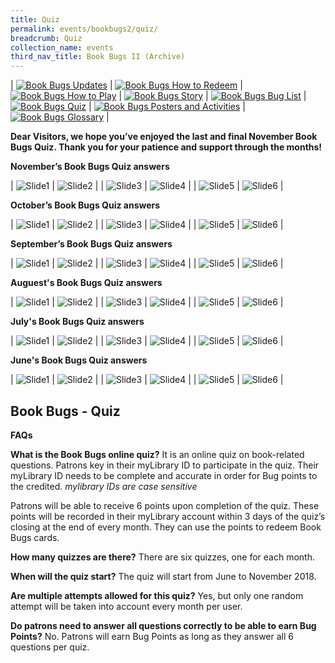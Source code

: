 ```yaml
---
title: Quiz
permalink: events/bookbugs2/quiz/
breadcrumb: Quiz
collection_name: events
third_nav_title: Book Bugs II (Archive)
---
```



| [![Book Bugs Updates](/images/events/bookbugs/Vikus-Updates.png)](/events/bookbugs2/bookbugs-main) | [![Book Bugs How to Redeem](/images/events/bookbugs/Iyern-GX-How-to-Redeem.png)](/events/bookbugs2/how-to-redeem) | [![Book Bugs How to Play](/images/events/bookbugs/Molder-How-to-Play.png)](/events/bookbugs2/how-to-play) | [![Book Bugs Story](/images/events/bookbugs/Valeria-Story.png)](/events/bookbugs2/story)
| [![Book Bugs Bug List](/images/events/bookbugs/Nym9-Bug-List.png)](/events/bookbugs2/bug-list) | [![Book Bugs Quiz](/images/events/bookbugs/Cybug-Quiz.png)](/events/bookbugs2/quiz) | [![Book Bugs Posters and Activities](/images/events/bookbugs/Book-Bugs-II-dR-Buttons-merigold.png)](/events/bookbugs2/posters-and-activities) | [![Book Bugs Glossary](/images/events/bookbugs/Book-Bugs-II-dR-Buttons-glossary.png)](/events/bookbugs2/glossary) |

**Dear Visitors, we hope you’ve enjoyed the last and final November Book Bugs Quiz. Thank you for your patience and support through the months!**

**November’s Book Bugs Quiz answers**

| ![Slide1](/images/events/bookbugs/Nov-Slide1.jpg) | ![Slide2](/images/events/bookbugs/Nov-Slide2.jpg) |
| ![Slide3](/images/events/bookbugs/Nov-Slide3.jpg) | ![Slide4](/images/events/bookbugs/Nov-Slide4.jpg) |
| ![Slide5](/images/events/bookbugs/Nov-Slide5.jpg) | ![Slide6](/images/events/bookbugs/Nov-Slide6.jpg) |

**October’s Book Bugs Quiz answers**

| ![Slide1](/images/events/bookbugs/Oct-Slide1.jpg) | ![Slide2](/images/events/bookbugs/Oct-Slide2.jpg) |
| ![Slide3](/images/events/bookbugs/Oct-Slide3.jpg) | ![Slide4](/images/events/bookbugs/Oct-Slide4.jpg) |
| ![Slide5](/images/events/bookbugs/Oct-Slide5.jpg) | ![Slide6](/images/events/bookbugs/Oct-Slide6.jpg) |

**September’s Book Bugs Quiz answers**

| ![Slide1](/images/events/bookbugs/Sep-Slide1-1.jpg) | ![Slide2](/images/events/bookbugs/Sep-Slide2-1.jpg) |
| ![Slide3](/images/events/bookbugs/Sep-Slide3-1.jpg) | ![Slide4](/images/events/bookbugs/Sep-Slide4-1.jpg) |
| ![Slide5](/images/events/bookbugs/Sep-Slide5-1.jpg) | ![Slide6](/images/events/bookbugs/Sep-Slide6-1.jpg) |

**Auguest's Book Bugs Quiz answers**

| ![Slide1](/images/events/bookbugs/Aug-Slide1.jpg) | ![Slide2](/images/events/bookbugs/Aug-Slide2.jpg) |
| ![Slide3](/images/events/bookbugs/Aug-Slide3.jpg) | ![Slide4](/images/events/bookbugs/Aug-Slide4.jpg) |
| ![Slide5](/images/events/bookbugs/Aug-Slide5.jpg) | ![Slide6](/images/events/bookbugs/Aug-Slide6.jpg) |

**July's Book Bugs Quiz answers**

| ![Slide1](/images/events/bookbugs/Jul-Slide1.jpg) | ![Slide2](/images/events/bookbugs/Jul-Slide2.jpg) |
| ![Slide3](/images/events/bookbugs/Jul-Slide3.jpg) | ![Slide4](/images/events/bookbugs/Jul-Slide4.jpg) |
| ![Slide5](/images/events/bookbugs/Jul-Slide5.jpg) | ![Slide6](/images/events/bookbugs/Jul-Slide6.jpg) |

**June's Book Bugs Quiz answers**

| ![Slide1](/images/events/bookbugs/Jun-Slide1-1.jpg) | ![Slide2](/images/events/bookbugs/Jun-Slide2-1.jpg) |
| ![Slide3](/images/events/bookbugs/Jun-Slide3-1.jpg) | ![Slide4](/images/events/bookbugs/Jun-Slide4-1.jpg) |
| ![Slide5](/images/events/bookbugs/Jun-Slide5-1.jpg) | ![Slide6](/images/events/bookbugs/Jun-Slide6-1.jpg) |


## **Book Bugs - Quiz**

**FAQs**

**What is the Book Bugs online quiz?**
It is an online quiz on book-related questions. Patrons key in their myLibrary ID to participate in the quiz. Their myLibrary ID needs to be complete and accurate in order for Bug points to the credited.
*mylibrary IDs are case sensitive*

Patrons will be able to receive 6 points upon completion of the quiz. These points will be recorded in their myLibrary account within 3 days of the quiz’s closing at the end of every month. They can use the points to redeem Book Bugs cards.

**How many quizzes are there?**
There are six quizzes, one for each month.

**When will the quiz start?**
The quiz will start from June to November 2018.

**Are multiple attempts allowed for this quiz?**
Yes, but only one random attempt will be taken into account every month per user.

**Do patrons need to answer all questions correctly to be able to earn Bug Points?**
No. Patrons will earn Bug Points as long as they answer all 6 questions per quiz.
